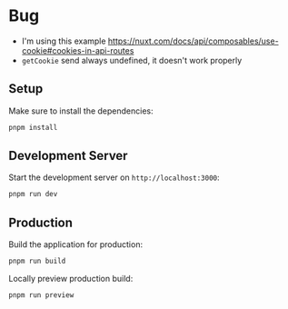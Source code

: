 # Bug

* I'm using this example https://nuxt.com/docs/api/composables/use-cookie#cookies-in-api-routes
* `getCookie` send always undefined, it doesn't work properly

## Setup

Make sure to install the dependencies:

```bash
pnpm install
```

## Development Server

Start the development server on `http://localhost:3000`:

```bash
pnpm run dev
```

## Production

Build the application for production:

```bash
pnpm run build
```

Locally preview production build:

```bash
pnpm run preview
```
